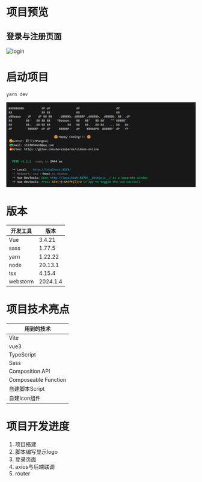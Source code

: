 
# 项目预览

## 登录与注册页面

![login](./attachment/imgs/admin.gif)


# 启动项目

```shell
yarn dev
```
![dev console](./attachment/imgs/cmd.png)

# 版本

| 开发工具     | 版本        |
|----------|-----------|
| Vue      | 3.4.21    |
| sass     | 1.77.5    |
| yarn     | 1.22.22   |
| node     | 20.13.1   |
| tsx      | 4.15.4    |
| webstorm | 2024.1.4  |

# 项目技术亮点

| 用到的技术                |
|----------------------|
| Vite                 |
| vue3                 |
| TypeScript           |
| Sass                 |
| Composition API      |
| Composeable Function |
| 自建脚本Script           |
| 自建Icon组件             |


# 项目开发进度

1. 项目搭建
2. 脚本编写显示logo
3. 登录页面
4. axios与后端联调
4. router